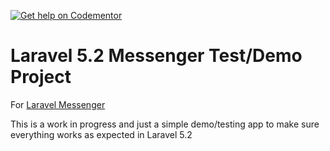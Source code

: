 [![Get help on Codementor](https://cdn.codementor.io/badges/get_help_github.svg)](https://www.codementor.io/cmgmyr)

# Laravel 5.2 Messenger Test/Demo Project

For [Laravel Messenger](https://github.com/cmgmyr/laravel-messenger)

This is a work in progress and just a simple demo/testing app to make sure everything works as expected in Laravel 5.2